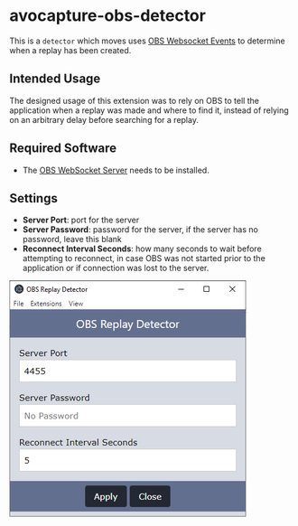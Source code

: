 # avocapture-obs-detector

This is a `detector` which moves uses [OBS Websocket Events](https://github.com/obs-websocket-community-projects/obs-websocket-js) to determine when a replay has been created.

## Intended Usage

The designed usage of this extension was to rely on OBS to tell the application when a replay was made and where to find it, instead of relying on an arbitrary delay before searching for a replay.

## Required Software

* The [OBS WebSocket Server](https://github.com/obsproject/obs-websocket/releases) needs to be installed.

## Settings

* **Server Port**: port for the server
* **Server Password**: password for the server, if the server has no password, leave this blank
* **Reconnect Interval Seconds**: how many seconds to wait before attempting to reconnect, in case OBS was not started prior to the application or if connection was lost to the server.

![](./images/settings.png)